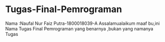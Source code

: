 # Tugas-Final-Pemrograman
Nama :Naufal Nur Faiz Putra-1800018039-A
Assalamualaikum maaf bu,ini Nama Tugas Final Pemrograman yang benarnya ,bukan yang namanya Tugas

